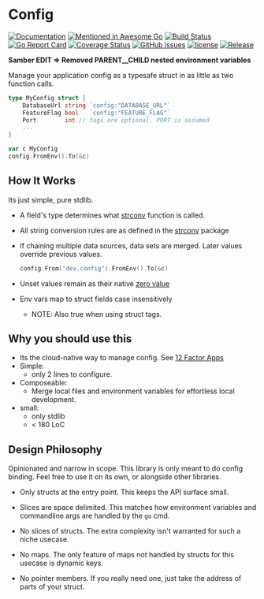 # Config
[![Documentation](https://godoc.org/github.com/samber/config?status.svg)](http://godoc.org/github.com/samber/config)
[![Mentioned in Awesome Go](https://awesome.re/mentioned-badge-flat.svg)](https://github.com/avelino/awesome-go)
[![Build Status](https://travis-ci.org/samber/config.svg?branch=master)](https://travis-ci.org/samber/config)
[![Go Report Card](https://goreportcard.com/badge/github.com/samber/config)](https://goreportcard.com/report/github.com/samber/config)
[![Coverage Status](https://coveralls.io/repos/github/samber/config/badge.svg?branch=master)](https://coveralls.io/github/samber/config?branch=master)
[![GitHub issues](https://img.shields.io/github/issues/samber/config.svg)](https://github.com/samber/config/issues)
[![license](https://img.shields.io/github/license/samber/config.svg?maxAge=2592000)](https://github.com/samber/config/LICENSE)
[![Release](https://img.shields.io/github/release/samber/config.svg?label=Release)](https://github.com/samber/config/releases)

**Samber EDIT => Removed PARENT__CHILD nested environment variables**

Manage your application config as a typesafe struct in as little as two function calls.

```go
type MyConfig struct {
	DatabaseUrl string `config:"DATABASE_URL"`
	FeatureFlag bool   `config:"FEATURE_FLAG"`
	Port        int // tags are optional. PORT is assumed
	...
}

var c MyConfig
config.FromEnv().To(&c)
```

## How It Works

Its just simple, pure stdlib.

* A field's type determines what [strconv](https://golang.org/pkg/strconv/) function is called.
* All string conversion rules are as defined in the [strconv](https://golang.org/pkg/strconv/) package
* If chaining multiple data sources, data sets are merged.
  Later values override previous values.
  ```go
  config.From("dev.config").FromEnv().To(&c)
  ```

* Unset values remain as their native [zero value](https://tour.golang.org/basics/12)
* Env vars map to struct fields case insensitively
    * NOTE: Also true when using struct tags.

## Why you should use this

* Its the cloud-native way to manage config. See [12 Factor Apps](https://12factor.net/config)
* Simple:
    * only 2 lines to configure.
* Composeable:
    * Merge local files and environment variables for effortless local development.
* small:
    * only stdlib
    * < 180 LoC

## Design Philosophy

Opinionated and narrow in scope. This library is only meant to do config binding.
Feel free to use it on its own, or alongside other libraries.

* Only structs at the entry point. This keeps the API surface small.

* Slices are space delimited. This matches how environment variables and commandline args are handled by the `go` cmd.

* No slices of structs. The extra complexity isn't warranted for such a niche usecase.

* No maps. The only feature of maps not handled by structs for this usecase is dynamic keys.

* No pointer members. If you really need one, just take the address of parts of your struct.
